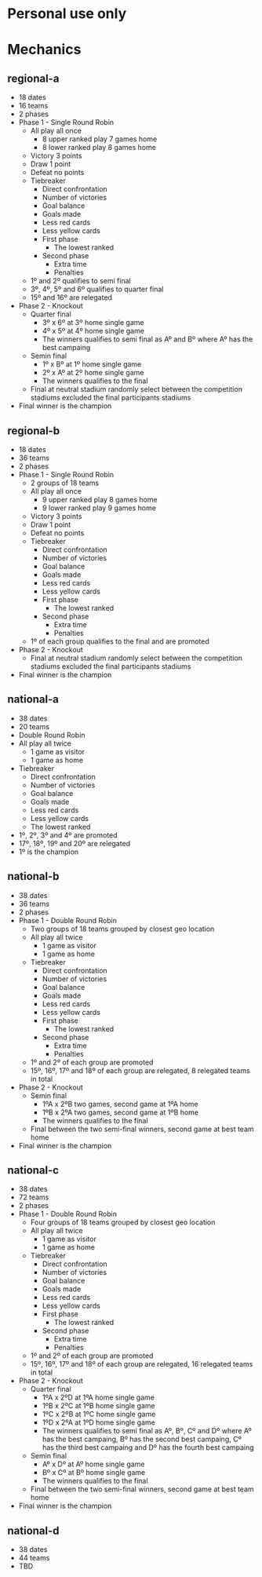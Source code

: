 # Personal use only

# Mechanics

## regional-a
- 18 dates
- 16 teams
- 2 phases
- Phase 1 - Single Round Robin
    - All play all once
        - 8 upper ranked play 7 games home
        - 8 lower ranked play 8 games home
    - Victory 3 points
    - Draw 1 point
    - Defeat no points
    - Tiebreaker
        - Direct confrontation
        - Number of victories
        - Goal balance
        - Goals made
        - Less red cards
        - Less yellow cards
        - First phase
            - The lowest ranked
        - Second phase
            - Extra time
            - Penalties
    - 1º and 2º qualifies to semi final
    - 3º, 4º, 5º and 6º qualifies to quarter final
    - 15º and 16º are relegated
- Phase 2 - Knockout
    - Quarter final
        - 3º x 6º at 3º home single game
        - 4º x 5º at 4º home single game
        - The winners qualifies to semi final as Aº and Bº where Aº has the best campaing
    - Semin final
        - 1º x Bº at 1º home single game
        - 2º x Aº at 2º home single game
        - The winners qualifies to the final
    - Final at neutral stadium randomly select between the competition stadiums excluded the final participants stadiums
- Final winner is the champion

## regional-b
- 18 dates
- 36 teams
- 2 phases
- Phase 1 - Single Round Robin
    - 2 groups of 18 teams
    - All play all once
        - 9 upper ranked play 8 games home
        - 9 lower ranked play 9 games home
    - Victory 3 points
    - Draw 1 point
    - Defeat no points
    - Tiebreaker
        - Direct confrontation
        - Number of victories
        - Goal balance
        - Goals made
        - Less red cards
        - Less yellow cards
        - First phase
            - The lowest ranked
        - Second phase
            - Extra time
            - Penalties
    - 1º of each group qualifies to the final and are promoted
- Phase 2 - Knockout
    - Final at neutral stadium randomly select between the competition stadiums excluded the final participants stadiums
- Final winner is the champion

## national-a
- 38 dates
- 20 teams
- Double Round Robin
- All play all twice
    - 1 game as visitor
    - 1 game as home
- Tiebreaker
    - Direct confrontation
    - Number of victories
    - Goal balance
    - Goals made
    - Less red cards
    - Less yellow cards
    - The lowest ranked
- 1º, 2º, 3º and 4º are promoted
- 17º, 18º, 19º and 20º are relegated
- 1º is the champion

## national-b
- 38 dates
- 36 teams
- 2 phases
- Phase 1 - Double Round Robin
    - Two groups of 18 teams grouped by closest geo location
    - All play all twice
        - 1 game as visitor
        - 1 game as home
    - Tiebreaker
        - Direct confrontation
        - Number of victories
        - Goal balance
        - Goals made
        - Less red cards
        - Less yellow cards
        - First phase
            - The lowest ranked
        - Second phase
            - Extra time
            - Penalties
    - 1º and 2º of each group are promoted
    - 15º, 16º, 17º and 18º of each group are relegated, 8 relegated teams in total
- Phase 2 - Knockout
    - Semin final
        - 1ºA x 2ºB two games, second game at 1ºA home
        - 1ºB x 2ºA two games, second game at 1ºB home
        - The winners qualifies to the final
    - Final between the two semi-final winners, second game at best team home
- Final winner is the champion

## national-c
- 38 dates
- 72 teams
- 2 phases
- Phase 1 - Double Round Robin
    - Four groups of 18 teams grouped by closest geo location
    - All play all twice
        - 1 game as visitor
        - 1 game as home
    - Tiebreaker
        - Direct confrontation
        - Number of victories
        - Goal balance
        - Goals made
        - Less red cards
        - Less yellow cards
        - First phase
            - The lowest ranked
        - Second phase
            - Extra time
            - Penalties
    - 1º and 2º of each group are promoted
    - 15º, 16º, 17º and 18º of each group are relegated, 16 relegated teams in total
- Phase 2 - Knockout
    - Quarter final
        - 1ºA x 2ºD at 1ºA home single game
        - 1ºB x 2ºC at 1ºB home single game
        - 1ºC x 2ºB at 1ºC home single game
        - 1ºD x 2ºA at 1ºD home single game
        - The winners qualifies to semi final as Aº, Bº, Cº and Dº where Aº has the best campaing, Bº has the second best campaing, Cº has the third best campaing and Dº has the fourth best campaing
    - Semin final
        - Aº x Dº at Aº home single game
        - Bº x Cº at Bº home single game
        - The winners qualifies to the final
    - Final between the two semi-final winners, second game at best team home
- Final winner is the champion

## national-d
- 38 dates
- 44 teams
- TBD